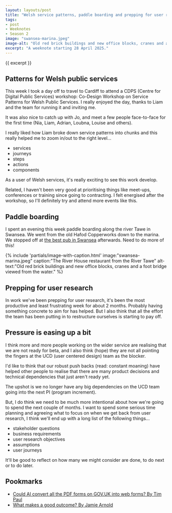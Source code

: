 ```yaml
---
layout: layouts/post
title: "Welsh service patterns, paddle boarding and prepping for user research"
tags:
- post
- Weeknotes
- Season 2
image: "swansea-marina.jpeg"
image-alt: "Old red brick buildings and new office blocks, cranes and a foot bridge viewed from the water."
excerpt: "A weeknote starting 28 April 2025."
--- 
```


{{ excerpt }}

## Patterns for Welsh public services

This week I took a day off to travel to Cardiff to attend a CDPS (Centre for Digital Public Services) workshop: Co-Design Workshop on Service Patterns for Welsh Public Services. I really enjoyed the day, thanks to Liam and the team for running it and inviting me.

It was also nice to catch up with Jo, and meet a few people face-to-face for the first time (Nia, Liam, Adrian, Loubna, Louise and others).

I really liked how Liam broke down service patterns into chunks and this really helped me to zoom in/out to the right level…

- services
- journeys
- steps
- actions 
- components 

As a user of Welsh services, it's really exciting to see this work develop.

Related, I haven't been very good at prioritising things like meet-ups, conferences or training since going to contracting. I felt energised after the workshop, so I'll definitely try and attend more events like this.

## Paddle boarding

I spent an evening this week paddle boarding along the river Tawe in Swansea. We went from the old Hafod Copperworks down to the marina. We stopped off at [the best pub in Swansea](https://beerriffbrewing.com/pages/taproom/) afterwards. Need to do more of this!

{%
  include 'partials/image-with-caption.html'
  image:"swansea-marina.jpeg"
  caption:"The River House restaurant from the River Tawe"
  alt-text:"Old red brick buildings and new office blocks, cranes and a foot bridge viewed from the water."
%}

## Prepping for user research

In work we've been prepping for user research, it's been the most productive and least frustrating week for about 2 months. Probably having something concrete to aim for has helped. But I also think that all the effort the team has been putting in to restructure ourselves is starting to pay off.

## Pressure is easing up a bit

I think more and more people working on the wider service are realising that we are not ready for beta, and I also think (hope) they are not all pointing the fingers at the UCD (user centered design) team as the blocker.

I'd like to think that our robust push backs (read: constant moaning) have helped other people to realise that there are many product decisions and technical dependencies that just aren't ready yet.

The upshot is we no longer have any big dependencies on the UCD team going into the next PI (program increment).

But, I do think we need to be much more intentional about how we're going to spend the next couple of months. I want to spend some serious time planning and agreeing what to focus on when we get back from user research, I think we'll end up with a long list of the following things…

- stakeholder questions
- business requirements 
- user research objectives
- assumptions
- user journeys

It'll be good to reflect on how many we might consider are done, to do next or to do later.

## Pookmarks

- [Could AI convert all the PDF forms on GOV.UK into web forms? By Tim Paul](https://www.timpaul.co.uk/posts/could-ai-convert-all-the-pdf-forms-on-gov-uk-into-web-forms/)
- [What makes a good outcome? By Jamie Arnold](https://www.jamiearnold.com/blog/2025/5/1/what-makes-a-good-outcome)